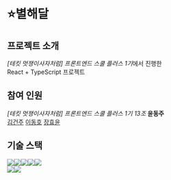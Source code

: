 # ⭐별해달

## 프로젝트 소개

*[테킷 멋쟁이사자처럼] 프론트엔드 스쿨 플러스 1기*에서 진행한  
React + TypeScript 프로젝트

## 참여 인원

_[테킷 멋쟁이사자처럼] 프론트엔드 스쿨 플러스 1기 13조_ **윤동주**  
[김건주][] [이동호][] [장효윤][]

## 기술 스택

<img src="https://img.shields.io/badge/html5-E34F26?style=for-the-badge&logo=html5&logoColor=white"><img src="https://img.shields.io/badge/css-1572B6?style=for-the-badge&logo=css3&logoColor=white"><img src="https://img.shields.io/badge/javascript-F7DF1E?style=for-the-badge&logo=javascript&logoColor=black"><img src="https://img.shields.io/badge/typescript-3178C6?style=for-the-badge&logo=typescript&logoColor=black"><img src="https://img.shields.io/badge/react-61DAFB?style=for-the-badge&logo=react&logoColor=black">  
<img src="https://img.shields.io/badge/git-F05032?style=for-the-badge&logo=git&logoColor=white"><img src="https://img.shields.io/badge/github-181717?style=for-the-badge&logo=github&logoColor=white">

[김건주]: https://github.com/KIMGEUNDU
[이동호]: https://github.com/rustandbone
[장효윤]: https://github.com/HYHYJ

